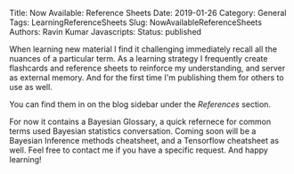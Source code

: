 Title: Now Available: Reference Sheets
Date: 2019-01-26
Category: General 
Tags: LearningReferenceSheets 
Slug: NowAvailableReferenceSheets
Authors: Ravin Kumar
Javascripts: 
Status: published

When learning new material I find it challenging immediately recall all
the nuances of a particular term. As a learning strategy I frequently
create flashcards and reference sheets to reinforce my understanding, and 
server as external memory. And for the first time I'm publishing them
for others to use as well.

You can find them in on the blog sidebar under the *References* section.

For now it contains a Bayesian Glossary, a quick refernece for common terms
used Bayesian statistics conversation. Coming soon will be a Bayesian Inference
methods cheatsheet, and a Tensorflow cheatsheet as well. Feel free
to contact me if you have a specific request. And happy learning!
